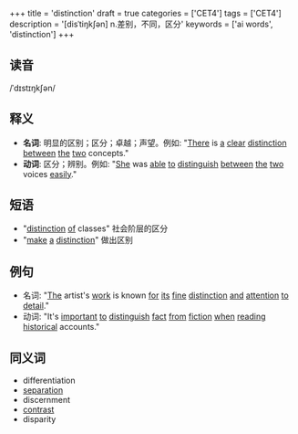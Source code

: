 +++
title = 'distinction'
draft = true
categories = ['CET4']
tags = ['CET4']
description = '[disˈtiŋk∫ən] n.差别，不同，区分'
keywords = ['ai words', 'distinction']
+++

## 读音
/ˈdɪstɪŋkʃən/

## 释义
- **名词**: 明显的区别；区分；卓越；声望。例如: "[There](/zh/post/there/) is [a](/zh/post/a/) [clear](/zh/post/clear/) [distinction](/zh/post/distinction/) [between](/zh/post/between/) [the](/zh/post/the/) [two](/zh/post/two/) concepts." 
- **动词**: 区分；辨别。例如: "[She](/zh/post/she/) was [able](/zh/post/able/) [to](/zh/post/to/) [distinguish](/zh/post/distinguish/) [between](/zh/post/between/) [the](/zh/post/the/) [two](/zh/post/two/) voices [easily](/zh/post/easily/)."

## 短语
- "[distinction](/zh/post/distinction/) [of](/zh/post/of/) classes" 社会阶层的区分
- "[make](/zh/post/make/) [a](/zh/post/a/) [distinction](/zh/post/distinction/)" 做出区别

## 例句
- 名词: "[The](/zh/post/the/) artist's [work](/zh/post/work/) is known [for](/zh/post/for/) [its](/zh/post/its/) [fine](/zh/post/fine/) [distinction](/zh/post/distinction/) [and](/zh/post/and/) [attention](/zh/post/attention/) [to](/zh/post/to/) [detail](/zh/post/detail/)."
- 动词: "It's [important](/zh/post/important/) [to](/zh/post/to/) [distinguish](/zh/post/distinguish/) [fact](/zh/post/fact/) [from](/zh/post/from/) [fiction](/zh/post/fiction/) [when](/zh/post/when/) [reading](/zh/post/reading/) [historical](/zh/post/historical/) accounts."

## 同义词
- differentiation
- [separation](/zh/post/separation/)
- discernment
- [contrast](/zh/post/contrast/)
- disparity

